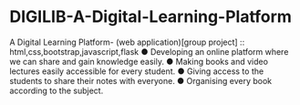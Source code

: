 # DIGILIB-A-Digital-Learning-Platform
A Digital Learning Platform- (web application)[group project] :: html,css,bootstrap,javascript,flask ● Developing an online platform where we can share and gain knowledge easily. ● Making books and video lectures easily accessible for every student. ● Giving access to the students to share their notes with everyone. ● Organising every book according to the subject.
